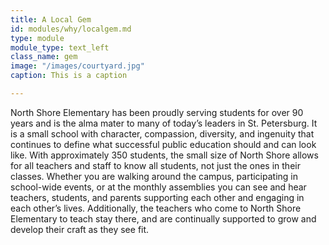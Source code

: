 ```yaml
---
title: A Local Gem
id: modules/why/localgem.md
type: module
module_type: text_left
class_name: gem
image: "/images/courtyard.jpg"
caption: This is a caption

---
```

North Shore Elementary has been proudly serving students for over 90 years and is the alma mater to many of today’s leaders in St. Petersburg.  It is a small school with character, compassion, diversity, and ingenuity that continues to define what successful public education should and can look like.  With approximately 350 students, the small size of North Shore allows for all teachers and staff to know all students, not just the ones in their classes.  Whether you are walking around the campus, participating in school-wide events, or at the monthly assemblies you can see and hear teachers, students, and parents supporting each other and engaging in each other’s lives.  Additionally, the teachers who come to North Shore Elementary to teach stay there, and are continually supported to grow and develop their craft as they see fit.